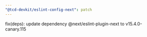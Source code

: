 ```yaml
---
"@tcd-devkit/eslint-config-next": patch
---
```


fix(deps): update dependency @next/eslint-plugin-next to v15.4.0-canary.115
